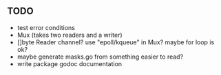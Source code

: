 TODO
----
- test error conditions
- Mux (takes two readers and a writer)
- []byte Reader channel?  use "epoll/kqueue" in Mux? maybe for loop is
  ok?
- maybe generate masks.go from something easier to read?
- write package godoc documentation
